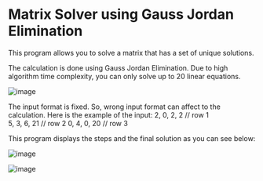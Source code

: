 # Matrix Solver using Gauss Jordan Elimination
This program allows you to solve a matrix that has a set of unique solutions. 

The calculation is done using Gauss Jordan Elimination. Due to high algorithm time complexity, you can only solve up to 20 linear equations.

![image](https://user-images.githubusercontent.com/97732966/187079491-65be9895-4b42-4fba-94b1-444fb01331b6.png)

The input format is fixed. So, wrong input format can affect to the calculation. Here is the example of the input:
2, 0, 2, 2 // row 1 <br>
5, 3, 6, 21 // row 2
0, 4, 0, 20 // row 3

This program displays the steps and the final solution as you can see below:

![image](https://user-images.githubusercontent.com/97732966/187079747-5bfd3ff8-9adb-4ba9-8c7a-757c6f171747.png)

![image](https://user-images.githubusercontent.com/97732966/187079767-bc2f69f1-900b-4bf2-92b9-80966fd9a3b7.png)
